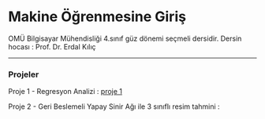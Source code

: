 # Makine Öğrenmesine Giriş

OMÜ Bilgisayar Mühendisliği 4.sınıf güz dönemi seçmeli dersidir. 
Dersin hocası : Prof. Dr. Erdal Kılıç

--- 
### Projeler 

Proje 1 - Regresyon Analizi : [proje 1](https://github.com/Pilestin/My_ML_Adventure/tree/master/Makine%20%C3%96%C4%9Frenmesine%20Giri%C5%9F/Proje%201%20-%20Regresyon)

Proje 2 - Geri Beslemeli Yapay Sinir Ağı ile 3 sınıflı resim tahmini : [](yakında)
